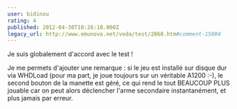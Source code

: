 ```yaml
---
user: bidinou
rating: 4
published: 2012-04-30T10:26:18.000Z
legacy_url: http://www.emunova.net/veda/test/2860.htm#comment-15804
---
```

Je suis globalement d'accord avec le test ! 

Je me permets d'ajouter une remarque : si le jeu est installé sur disque dur via WHDLoad (pour ma part, je joue toujours sur un véritable A1200 :-), le second bouton de la manette est géré, ce qui rend le tout BEAUCOUP PLUS jouable car on peut alors déclencher l'arme secondaire instantanément, et plus jamais par erreur.